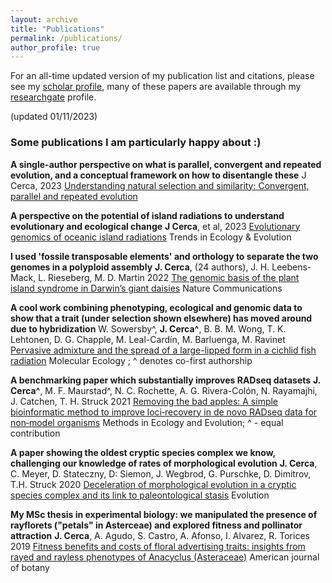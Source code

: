 ```yaml
---
layout: archive
title: "Publications"
permalink: /publications/
author_profile: true
---
```


For an all-time updated version of my publication list and citations, please see my [scholar profile](https://scholar.google.pt/citations?user=ZI1vWPEAAAAJ&hl=en), many of these papers are available through my [researchgate](https://www.researchgate.net/profile/Jose_Cerca) profile.

(updated 01/11/2023)

### Some publications I am particularly happy about :)

**A single-author perspective on what is parallel, convergent and repeated evolution, and a conceptual framework on how to disentangle these** J Cerca, 2023 [Understanding natural selection and similarity: Convergent, parallel and repeated evolution](https://onlinelibrary.wiley.com/doi/10.1111/mec.17132)

**A perspective on the potential of island radiations to understand evolutionary and ecological change** **J Cerca**, et al, 2023 [Evolutionary genomics of oceanic island radiations](https://www.sciencedirect.com/science/article/pii/S0169534723000320) Trends in Ecology & Evolution	

**I used 'fossile transposable elements' and orthology to separate the two genomes in a polyploid assembly** **J. Cerca**, (24 authors), J. H. Leebens-Mack, L. Rieseberg, M. D. Martin 2022 [The genomic basis of the plant island syndrome in Darwin’s giant daisies](https://www.nature.com/articles/s41467-022-31280-w) Nature Communications

**A cool work combining phenotyping, ecological and genomic data to show that a trait (under selection shown elsewhere) has moved around due to hybridization** W. Sowersby^, **J. Cerca^**, B. B. M. Wong, T. K. Lehtonen, D. G. Chapple, M.  Leal-Cardín, M. Barluenga, M. Ravinet [Pervasive admixture and the spread of a large-lipped form in a cichlid fish radiation](https://onlinelibrary.wiley.com/doi/10.1111/mec.16139) Molecular Ecology ; ^ denotes co-first authorship

**A benchmarking paper which substantially improves RADseq datasets** **J. Cerca^**, M. F. Maurstad^, N. C. Rochette, A. G. Rivera-Colón, N. Rayamajhi, J. Catchen, T. H. Struck 2021 [Removing the bad apples: A simple bioinformatic method to improve loci‐recovery in de novo RADseq data for non‐model organisms](https://besjournals.onlinelibrary.wiley.com/doi/full/10.1111/2041-210X.13562) Methods in Ecology and Evolution; ^ - equal contribution

**A paper showing the oldest cryptic species complex we know, challenging our knowledge of rates of morphological evolution** **J. Cerca**, C. Meyer, D. Stateczny, D: Siemon, J. Wegbrod, G. Purschke, D. Dimitrov, T.H. Struck 2020 [Deceleration of morphological evolution in a cryptic species complex and its link to paleontological stasis](https://onlinelibrary.wiley.com/doi/full/10.1111/evo.13884) Evolution

**My MSc thesis in experimental biology: we manipulated the presence of rayflorets ("petals" in Asterceae) and explored fitness and pollinator attraction**  **J. Cerca**, A. Agudo, S. Castro, A. Afonso, I.  Alvarez, R. Torices 2019 [Fitness benefits and costs of floral advertising traits: insights from rayed and rayless phenotypes of Anacyclus (Asteraceae)](https://bsapubs.onlinelibrary.wiley.com/doi/full/10.1002/ajb2.1238) American journal of botany

